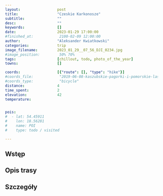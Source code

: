 ```yaml
---
layout:                 post
title:                  "Czeskie Karkonosze"
subtitle:               ""
desc:                   ""
keywords:               []
date:                   2023-01-29 17:00:00
#finished_at:            2100-02-09 12:00:00
author:                 "Aleksander Kwiatkowski"
categories:             trip
image_filename:         2023_01_29__07_56_DJI_0234.jpg
#image_position:         50% 70%
tags:                   [chillout, todo, photo_of_the_year]
towns:                  []

coords:                 [{"route": [], "type": "hike"}]
#coords_file:            "2019-06-08-kaszubskie-pagorki-i-pomorskie-lasy.json"
#coords_type:            "bicycle"
distance:               4
time_spent:             2
elevation:              42
temperature:            


pois:
#  - lat: 54.45911
#    lon: 18.56281
#    name: POI
#    type: todo / visited

---
```



## Wstęp

## Opis trasy

## Szczegóły
